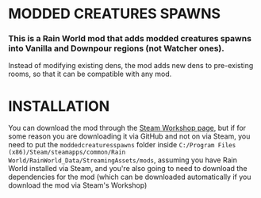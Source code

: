 # MODDED CREATURES SPAWNS

### This is a Rain World mod that adds modded creatures spawns into **Vanilla** and **Downpour** regions (not Watcher ones).

Instead of modifying existing dens, the mod adds new dens to pre-existing rooms, so that it can be compatible with any mod.

# INSTALLATION

You can download the mod through the [Steam Workshop page](https://steamcommunity.com/sharedfiles/filedetails/?id=3542357472), but if for some reason you are downloading it via GitHub and not on via Steam, you need to put the `moddedcreaturesspawns` folder inside `C:/Program Files (x86)/Steam/steamapps/common/Rain World/RainWorld_Data/StreamingAssets/mods`, assuming you have Rain World installed via Steam, and you're also going to need to download the dependencies for the mod (which can be downloaded automatically if you download the mod via Steam's Workshop)
